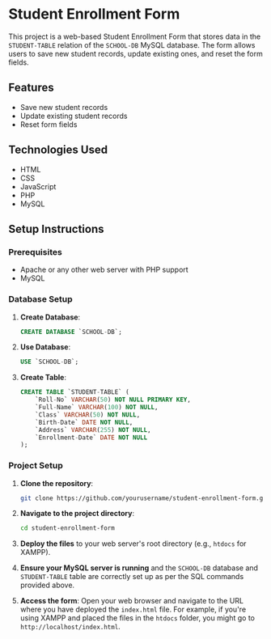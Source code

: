 # Student Enrollment Form

This project is a web-based Student Enrollment Form that stores data in the `STUDENT-TABLE` relation of the `SCHOOL-DB` MySQL database. The form allows users to save new student records, update existing ones, and reset the form fields.

## Features

- Save new student records
- Update existing student records
- Reset form fields

## Technologies Used

- HTML
- CSS
- JavaScript
- PHP
- MySQL

## Setup Instructions

### Prerequisites

- Apache or any other web server with PHP support
- MySQL

### Database Setup

1. **Create Database**:
    ```sql
    CREATE DATABASE `SCHOOL-DB`;
    ```

2. **Use Database**:
    ```sql
    USE `SCHOOL-DB`;
    ```

3. **Create Table**:
    ```sql
    CREATE TABLE `STUDENT-TABLE` (
        `Roll-No` VARCHAR(50) NOT NULL PRIMARY KEY,
        `Full-Name` VARCHAR(100) NOT NULL,
        `Class` VARCHAR(50) NOT NULL,
        `Birth-Date` DATE NOT NULL,
        `Address` VARCHAR(255) NOT NULL,
        `Enrollment-Date` DATE NOT NULL
    );
    ```

### Project Setup

1. **Clone the repository**:
    ```sh
    git clone https://github.com/yourusername/student-enrollment-form.git
    ```

2. **Navigate to the project directory**:
    ```sh
    cd student-enrollment-form
    ```

3. **Deploy the files** to your web server's root directory (e.g., `htdocs` for XAMPP).

4. **Ensure your MySQL server is running** and the `SCHOOL-DB` database and `STUDENT-TABLE` table are correctly set up as per the SQL commands provided above.

5. **Access the form**:
    Open your web browser and navigate to the URL where you have deployed the `index.html` file. For example, if you're using XAMPP and placed the files in the `htdocs` folder, you might go to `http://localhost/index.html`.


